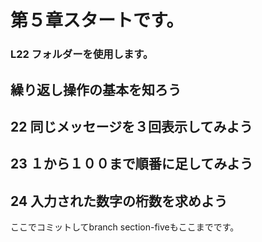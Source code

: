 # 第５章スタートです。
### L22 フォルダーを使用します。
## 繰り返し操作の基本を知ろう
## 22 同じメッセージを３回表示してみよう
## 23 １から１００まで順番に足してみよう
 
## 24 入力された数字の桁数を求めよう
ここでコミットしてbranch section-fiveもここまでです。
